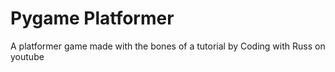 # Pygame Platformer
 A platformer game made with the bones of a tutorial by Coding with Russ on youtube
